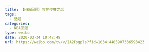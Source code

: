 ```yaml
---
title: 【NBA回顾】写在停赛之后
tags:
  - 话题
categories:
  - NBA回顾
type: weibo
date: 2020-03-24 10:47:49
url: https://weibo.com/tv/v/IA2Tpgpls?fid=1034:4485907336593423
---
```


<!-- more -->